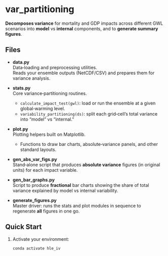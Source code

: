 # var_partitioning
 **Decomposes variance** for mortality and GDP impacts across different GWL scenarios into **model** vs **internal** components, and to **generate summary figures**.

## Files

- **data.py**  
  Data‐loading and preprocessing utilities.  
  Reads your ensemble outputs (NetCDF/CSV) and prepares them for variance analysis.

- **stats.py**  
  Core variance‐partitioning routines.  
  - `calculate_impact_test(gwl)`: load or run the ensemble at a given global‑warming level.  
  - `variability_partitioning(ds)`: split each grid‑cell’s total variance into “model” vs “internal.”

- **plot.py**  
  Plotting helpers built on Matplotlib.  
  - Functions to draw bar charts, absolute‐variance panels, and other standard layouts.

- **gen_abs_var_figs.py**  
  Stand‑alone script that produces **absolute variance** figures (in original units) for each impact variable.

- **gen_bar_graphs.py**  
  Script to produce **fractional** bar charts showing the share of total variance explained by model vs internal variability.

- **generate_figures.py**  
  Master driver: runs the stats and plot modules in sequence to regenerate **all** figures in one go.

## Quick Start

1. Activate your environment:
   ```bash
   conda activate hle_iv



